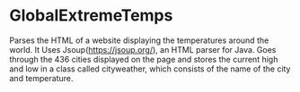 # GlobalExtremeTemps
Parses the HTML of a website displaying the temperatures around the world.
 It Uses Jsoup(https://jsoup.org/), an HTML parser for Java.
Goes through the 436 cities displayed on the page and stores the current high and low in a class called cityweather,
which consists of the name of the city and temperature.
